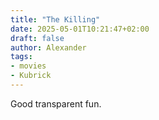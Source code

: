 ```yaml
---
title: "The Killing"
date: 2025-05-01T10:21:47+02:00
draft: false
author: Alexander
tags:
- movies
- Kubrick
---
```


Good transparent fun.
